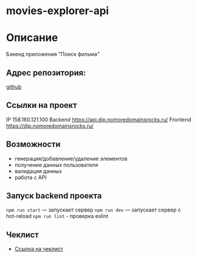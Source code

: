 # movies-explorer-api

# Описание
Бэкенд приложения "Поиск фильма"

## Адрес репозитория:
[github](https://github.com/JekaEvgeniy/movies-explorer-api)

## Ссылки на проект
IP 158.160.121.100
Backend https://api.dip.nomoredomainsrocks.ru/
Frontend https://dip.nomoredomainsrocks.ru/

## Возможности
* генерация/добавление/удаление элементов
* получение данных пользователя
* валидация данных
* работа с API

## Запуск backend проекта
`npm run start` — запускает сервер
`npm run dev` — запускает сервер с hot-reload
`npm run lint` - проверка eslint

## Чеклист
* [Ссылка на чеклист](https://code.s3.yandex.net/web-developer/static/new-program/web-diploma-criteria-2.0/index.html)
